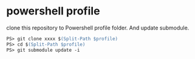 # powershell profile

clone this repository to Powershell profile folder.
And update submodule.

```ps
PS> git clone xxxx $(Split-Path $profile)
PS> cd $(Split-Path $profile)
PS> git submodule update -i
```

